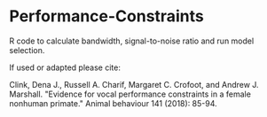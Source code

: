 # Performance-Constraints

R code to calculate bandwidth, signal-to-noise ratio and run model selection.

If used or adapted please cite:

Clink, Dena J., Russell A. Charif, Margaret C. Crofoot, and Andrew J. Marshall. "Evidence for vocal performance constraints in a female nonhuman primate." Animal behaviour 141 (2018): 85-94.
